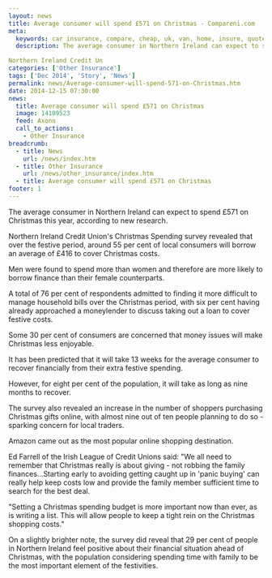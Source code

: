 ```yaml
---
layout: news
title: Average consumer will spend £571 on Christmas - Compareni.com
meta:
  keywords: car insurance, compare, cheap, uk, van, home, insure, quotes, online, comparison, bike, loans, life
  description: The average consumer in Northern Ireland can expect to spend &pound;571 on Christmas this year, according to new research.

Northern Ireland Credit Un
categories: ['Other Insurance']
tags: ['Dec 2014', 'Story', 'News']
permalink: news/Average-consumer-will-spend-571-on-Christmas.htm
date: 2014-12-15 07:30:00
news:
  title: Average consumer will spend £571 on Christmas
  image: 14109523
  feed: Axonn
  call_to_actions:
    - Other Insurance
breadcrumb:
  - title: News
    url: /news/index.htm
  - title: Other Insurance
    url: /news/other_insurance/index.htm
  - title: Average consumer will spend £571 on Christmas
footer: 1
---
```


The average consumer in Northern Ireland can expect to spend &pound;571 on Christmas this year, according to new research.

Northern Ireland Credit Union&#39;s Christmas Spending survey revealed that over the festive period, around 55 per cent of local consumers will borrow an average of &pound;416 to cover Christmas costs.

Men were found to spend more than women and therefore are more likely to borrow finance than their female counterparts.

A total of 76 per cent of respondents admitted to finding it more difficult to manage household bills over the Christmas period, with six per cent having already approached a moneylender to discuss taking out a loan to cover festive costs.

Some 30 per cent of consumers are concerned that money issues will make Christmas less enjoyable.

It has been predicted that it will take 13 weeks for the average consumer to recover financially from their extra festive spending.

However, for eight per cent of the population, it will take as long as nine months to recover.

The survey also revealed an increase in the number of shoppers purchasing Christmas gifts online, with almost nine out of ten people planning to do so - sparking concern for local traders.

Amazon came out as the most popular online shopping destination.

Ed Farrell of the Irish League of Credit Unions said: &quot;We all need to remember that Christmas really is about giving - not robbing the family finances...Starting early to avoiding getting caught up in &#39;panic buying&#39; can really help keep costs low and provide the family member sufficient time to search for the best deal.

&quot;Setting a Christmas spending budget is more important now than ever, as is writing a list. This will allow people to keep a tight rein on the Christmas shopping costs.&quot;

On a slightly brighter note, the survey did reveal that 29 per cent of people in Northern Ireland feel positive about their financial situation ahead of Christmas, with the population considering spending time with family to be the most important element of the festivities.
